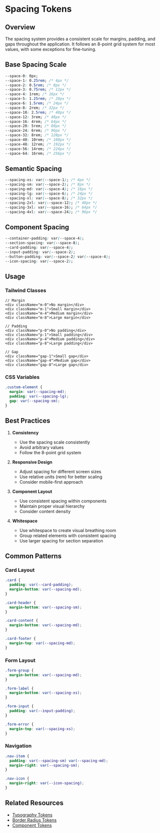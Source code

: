 # Spacing Tokens

## Overview

The spacing system provides a consistent scale for margins, padding, and gaps throughout the application. It follows an 8-point grid system for most values, with some exceptions for fine-tuning.

## Base Spacing Scale

```css
--space-0: 0px;
--space-1: 0.25rem; /* 4px */
--space-2: 0.5rem; /* 8px */
--space-3: 0.75rem; /* 12px */
--space-4: 1rem; /* 16px */
--space-5: 1.25rem; /* 20px */
--space-6: 1.5rem; /* 24px */
--space-8: 2rem; /* 32px */
--space-10: 2.5rem; /* 40px */
--space-12: 3rem; /* 48px */
--space-16: 4rem; /* 64px */
--space-20: 5rem; /* 80px */
--space-24: 6rem; /* 96px */
--space-32: 8rem; /* 128px */
--space-40: 10rem; /* 160px */
--space-48: 12rem; /* 192px */
--space-56: 14rem; /* 224px */
--space-64: 16rem; /* 256px */
```

## Semantic Spacing

```css
--spacing-xs: var(--space-1); /* 4px */
--spacing-sm: var(--space-2); /* 8px */
--spacing-md: var(--space-4); /* 16px */
--spacing-lg: var(--space-6); /* 24px */
--spacing-xl: var(--space-8); /* 32px */
--spacing-2xl: var(--space-12); /* 48px */
--spacing-3xl: var(--space-16); /* 64px */
--spacing-4xl: var(--space-24); /* 96px */
```

## Component Spacing

```css
--container-padding: var(--space-4);
--section-spacing: var(--space-8);
--card-padding: var(--space-4);
--input-padding: var(--space-2);
--button-padding: var(--space-2) var(--space-4);
--icon-spacing: var(--space-2);
```

## Usage

### Tailwind Classes

```tsx
// Margin
<div className="m-0">No margin</div>
<div className="m-1">Small margin</div>
<div className="m-4">Medium margin</div>
<div className="m-8">Large margin</div>

// Padding
<div className="p-0">No padding</div>
<div className="p-1">Small padding</div>
<div className="p-4">Medium padding</div>
<div className="p-8">Large padding</div>

// Gap
<div className="gap-1">Small gap</div>
<div className="gap-4">Medium gap</div>
<div className="gap-8">Large gap</div>
```

### CSS Variables

```css
.custom-element {
  margin: var(--spacing-md);
  padding: var(--spacing-lg);
  gap: var(--spacing-sm);
}
```

## Best Practices

1. **Consistency**

   - Use the spacing scale consistently
   - Avoid arbitrary values
   - Follow the 8-point grid system

2. **Responsive Design**

   - Adjust spacing for different screen sizes
   - Use relative units (rem) for better scaling
   - Consider mobile-first approach

3. **Component Layout**

   - Use consistent spacing within components
   - Maintain proper visual hierarchy
   - Consider content density

4. **Whitespace**
   - Use whitespace to create visual breathing room
   - Group related elements with consistent spacing
   - Use larger spacing for section separation

## Common Patterns

### Card Layout

```css
.card {
  padding: var(--card-padding);
  margin-bottom: var(--spacing-md);
}

.card-header {
  margin-bottom: var(--spacing-sm);
}

.card-content {
  margin-bottom: var(--spacing-md);
}

.card-footer {
  margin-top: var(--spacing-md);
}
```

### Form Layout

```css
.form-group {
  margin-bottom: var(--spacing-md);
}

.form-label {
  margin-bottom: var(--spacing-xs);
}

.form-input {
  padding: var(--input-padding);
}

.form-error {
  margin-top: var(--spacing-xs);
}
```

### Navigation

```css
.nav-item {
  padding: var(--spacing-sm) var(--spacing-md);
  margin-right: var(--spacing-sm);
}

.nav-icon {
  margin-right: var(--icon-spacing);
}
```

## Related Resources

- [Typography Tokens](./typography.md)
- [Border Radius Tokens](./border-radius.md)
- [Component Tokens](../core-ui/README.md)
